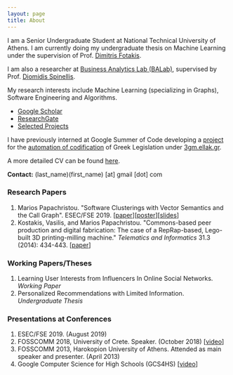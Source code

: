 ```yaml
---
layout: page
title: About
---
```


I am a Senior Undergraduate Student at National Technical University of Athens. I am currently doing my undergraduate thesis on Machine Learning under the supervision of Prof. [Dimitris Fotakis](https://www.softlab.ntua.gr/~fotakis/).

I am also a researcher at [Business Analytics Lab (BALab)](https://www.balab.aueb.gr), supervised by Prof. [Diomidis Spinellis](https://www2.dmst.aueb.gr/dds/).

My research interests include Machine Learning (specializing in Graphs), Software Engineering and Algorithms.

 * [Google Scholar](https://scholar.google.gr/citations?user=T12JO3MAAAAJ&hl=en)
 * [ResearchGate](https://www.researchgate.net/profile/Marios_Papachristou)
 * [Selected Projects](https://papachristoumarios.github.io/projects/)

I have previously interned at Google Summer of Code developing a [project](https://github.com/eellak/gsoc2018-3gm) for the [automation of codification](https://en.wikipedia.org/wiki/Codification_(law)) of Greek Legislation under [3gm.ellak.gr](https://3gm.ellak.gr/).

A more detailed CV can be found [here](https://github.com/papachristoumarios/papachristoumarios.github.io/raw/master/cv/cv.pdf).

**Contact:** (last\_name)(first\_name) \[at\] gmail \[dot\] com 

### Research Papers

1. Marios Papachristou. "Software Clusterings with Vector Semantics and the Call Graph". ESEC/FSE 2019. [[paper](https://github.com/papachristoumarios/software-clusterings-with-vector-semantics-and-call-graph/raw/master/manuscript.pdf)][[poster](https://github.com/papachristoumarios/software-clusterings-with-vector-semantics-and-call-graph/raw/master/poster/poster.pdf)][[slides](https://github.com/papachristoumarios/software-clusterings-with-vector-semantics-and-call-graph/raw/master/slides/slides.pdf)]
2. Kostakis, Vasilis, and Marios Papachristou. "Commons-based peer production and digital fabrication: The case of a RepRap-based, Lego-built 3D printing-milling machine." *Telematics and Informatics* 31.3 (2014): 434-443. [[paper](http://www.p2plab.gr/en/wp-content/uploads/2013/05/Telematics-Informatics.pdf)]

### Working Papers/Theses

1. Learning User Interests from Influencers In Online Social Networks. _Working Paper_
2. Personalized Recommendations with Limited Information. _Undergraduate Thesis_

### Presentations at Conferences

 1. ESEC/FSE 2019. (August 2019)
 2. FOSSCOMM 2018, University of Crete. Speaker. (October 2018) [[video](https://www.youtube.com/watch?v=_UIGsy85Ehw)]
 3. FOSSCOMM 2013, Harokopion University of Athens. Attended as main speaker and presenter. (April 2013)
 4. Google Computer Science for High Schools (GCS4HS) [[video](https://www.youtube.com/watch?v=LHcqZHar2JM)]
